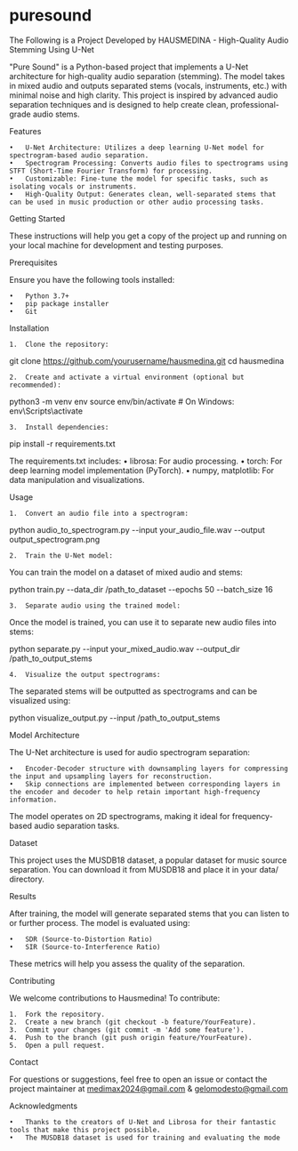 # puresound
The Following is a Project Developed by HAUSMEDINA - 
High-Quality Audio Stemming Using U-Net

 "Pure Sound" is a Python-based project that implements a U-Net architecture for high-quality audio separation (stemming). The model takes in mixed audio and outputs separated stems (vocals, instruments, etc.) with minimal noise and high clarity. This project is inspired by advanced audio separation techniques and is designed to help create clean, professional-grade audio stems.

Features

	•	U-Net Architecture: Utilizes a deep learning U-Net model for spectrogram-based audio separation.
	•	Spectrogram Processing: Converts audio files to spectrograms using STFT (Short-Time Fourier Transform) for processing.
	•	Customizable: Fine-tune the model for specific tasks, such as isolating vocals or instruments.
	•	High-Quality Output: Generates clean, well-separated stems that can be used in music production or other audio processing tasks.

Getting Started

These instructions will help you get a copy of the project up and running on your local machine for development and testing purposes.

Prerequisites

Ensure you have the following tools installed:

	•	Python 3.7+
	•	pip package installer
	•	Git

Installation

	1.	Clone the repository:

git clone https://github.com/yourusername/hausmedina.git
cd hausmedina


	2.	Create and activate a virtual environment (optional but recommended):

python3 -m venv env
source env/bin/activate  # On Windows: env\Scripts\activate


	3.	Install dependencies:

pip install -r requirements.txt

The requirements.txt includes:
	•	librosa: For audio processing.
	•	torch: For deep learning model implementation (PyTorch).
	•	numpy, matplotlib: For data manipulation and visualizations.

Usage

	1.	Convert an audio file into a spectrogram:

python audio_to_spectrogram.py --input your_audio_file.wav --output output_spectrogram.png


	2.	Train the U-Net model:
You can train the model on a dataset of mixed audio and stems:

python train.py --data_dir /path_to_dataset --epochs 50 --batch_size 16


	3.	Separate audio using the trained model:
Once the model is trained, you can use it to separate new audio files into stems:

python separate.py --input your_mixed_audio.wav --output_dir /path_to_output_stems


	4.	Visualize the output spectrograms:
The separated stems will be outputted as spectrograms and can be visualized using:

python visualize_output.py --input /path_to_output_stems



Model Architecture

The U-Net architecture is used for audio spectrogram separation:

	•	Encoder-Decoder structure with downsampling layers for compressing the input and upsampling layers for reconstruction.
	•	Skip connections are implemented between corresponding layers in the encoder and decoder to help retain important high-frequency information.

The model operates on 2D spectrograms, making it ideal for frequency-based audio separation tasks.

Dataset

This project uses the MUSDB18 dataset, a popular dataset for music source separation. You can download it from MUSDB18 and place it in your data/ directory.

Results

After training, the model will generate separated stems that you can listen to or further process. The model is evaluated using:

	•	SDR (Source-to-Distortion Ratio)
	•	SIR (Source-to-Interference Ratio)

These metrics will help you assess the quality of the separation.

Contributing

We welcome contributions to Hausmedina! To contribute:

	1.	Fork the repository.
	2.	Create a new branch (git checkout -b feature/YourFeature).
	3.	Commit your changes (git commit -m 'Add some feature').
	4.	Push to the branch (git push origin feature/YourFeature).
	5.	Open a pull request.

Contact

For questions or suggestions, feel free to open an issue or contact the project maintainer at medimax2024@gmail.com & gelomodesto@gmail.com

Acknowledgments

	•	Thanks to the creators of U-Net and Librosa for their fantastic tools that make this project possible.
	•	The MUSDB18 dataset is used for training and evaluating the mode
